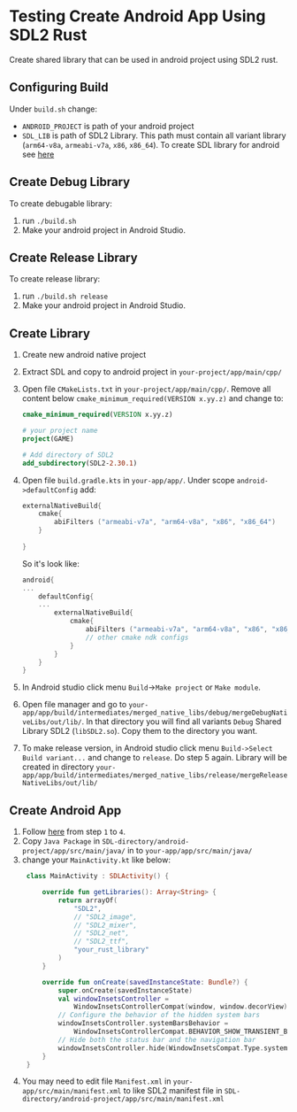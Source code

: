 # Testing Create Android App Using SDL2 Rust

Create shared library that can be used in android project using SDL2 rust.

## Configuring Build

Under `build.sh` change:
-  `ANDROID_PROJECT` is path of your android project
-  `SDL_LIB` is path of SDL2 Library. This path must contain all variant library (`arm64-v8a`, `armeabi-v7a`, `x86`, `x86_64`). To create SDL library for android see [here](#markdown-header-create-library)

## Create Debug Library

To create debugable library:
1. run `./build.sh`
2. Make your android project in Android Studio.

## Create Release Library

To create release library:
1. run `./build.sh release`
2. Make your android project in Android Studio.

## Create Library

1. Create new android native project
2. Extract SDL and copy to android project in `your-project/app/main/cpp/`
3. Open file `CMakeLists.txt` in `your-project/app/main/cpp/`. Remove all content below `cmake_minimum_required(VERSION x.yy.z)` and change to:
	
	```cmake
	cmake_minimum_required(VERSION x.yy.z)
	
	# your project name
	project(GAME)

	# Add directory of SDL2
	add_subdirectory(SDL2-2.30.1)
	```
4. Open file `build.gradle.kts` in `your-app/app/`. Under scope `android->defaultConfig` add:
	
	```kotlin
	externalNativeBuild{
		cmake{
			abiFilters ("armeabi-v7a", "arm64-v8a", "x86", "x86_64")
		}
		
	}
	```
	
	So it's look like:

	```kotlin
	android{
	...
		defaultConfig{
		...
			externalNativeBuild{
				cmake{
					abiFilters ("armeabi-v7a", "arm64-v8a", "x86", "x86_64")
					// other cmake ndk configs
				}
			}
		}
	}
	```

5. In Android studio click menu `Build`->`Make project` or `Make module`.
6. Open file manager and go to `your-app/app/build/intermediates/merged_native_libs/debug/mergeDebugNativeLibs/out/lib/`. In that directory you will find all variants `Debug` Shared Library SDL2 (`libSDL2.so`). Copy them to the directory you want.
7. To make release version, in Android studio click menu `Build->Select Build variant...` and change to `release`. Do step 5 again. Library will be created in directory `your-app/app/build/intermediates/merged_native_libs/release/mergeReleaseNativeLibs/out/lib/`

## Create Android App
1. Follow [here](##markdown-header-create-library) from step `1` to `4`.
2. Copy `Java Package` in `SDL-directory/android-project/app/src/main/java/` in to `your-app/app/src/main/java/`
3. change your `MainActivity.kt` like below:
   ```kotlin
    class MainActivity : SDLActivity() {

        override fun getLibraries(): Array<String> {
            return arrayOf(
                "SDL2",
                // "SDL2_image",
                // "SDL2_mixer",
                // "SDL2_net",
                // "SDL2_ttf",
                "your_rust_library"
            )
        }

        override fun onCreate(savedInstanceState: Bundle?) {
            super.onCreate(savedInstanceState)
            val windowInsetsController =
                WindowInsetsControllerCompat(window, window.decorView)
            // Configure the behavior of the hidden system bars
            windowInsetsController.systemBarsBehavior =
                WindowInsetsControllerCompat.BEHAVIOR_SHOW_TRANSIENT_BARS_BY_SWIPE
            // Hide both the status bar and the navigation bar
            windowInsetsController.hide(WindowInsetsCompat.Type.systemBars())
        }
    }
   ``` 
4. You may need to edit file `Manifest.xml` in `your-app/src/main/manifest.xml` to like SDL2 manifest file in `SDL-directory/android-project/app/src/main/manifest.xml`